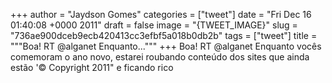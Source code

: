 
+++
author = "Jaydson Gomes"
categories = ["tweet"]
date = "Fri Dec 16 01:40:08 +0000 2011"
draft = false
image = "{TWEET_IMAGE}"
slug = "736ae900dceb9ecb420413cc3efbf5a018b0db2b"
tags = ["tweet"]
title = """Boa! RT @alganet Enquanto..."""
+++
Boa! RT @alganet Enquanto vocês comemoram o ano novo, estarei roubando conteúdo dos sites que ainda estão '© Copyright 2011" e ficando rico
